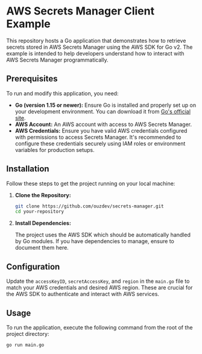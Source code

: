 # AWS Secrets Manager Client Example

This repository hosts a Go application that demonstrates how to retrieve secrets stored in AWS Secrets Manager using the AWS SDK for Go v2. The example is intended to help developers understand how to interact with AWS Secrets Manager programmatically.

## Prerequisites

To run and modify this application, you need:

- **Go (version 1.15 or newer):** Ensure Go is installed and properly set up on your development environment. You can download it from [Go's official site](https://golang.org/dl/).
- **AWS Account:** An AWS account with access to AWS Secrets Manager.
- **AWS Credentials:** Ensure you have valid AWS credentials configured with permissions to access Secrets Manager. It's recommended to configure these credentials securely using IAM roles or environment variables for production setups.

## Installation

Follow these steps to get the project running on your local machine:

1. **Clone the Repository:**

    ```bash
    git clone https://github.com/ouzdev/secrets-manager.git
    cd your-repository
    ```

2. **Install Dependencies:**

    The project uses the AWS SDK which should be automatically handled by Go modules. If you have dependencies to manage, ensure to document them here.

## Configuration

Update the `accessKeyID`, `secretAccessKey`, and `region` in the `main.go` file to match your AWS credentials and desired AWS region. These are crucial for the AWS SDK to authenticate and interact with AWS services.

## Usage

To run the application, execute the following command from the root of the project directory:

```bash
go run main.go
